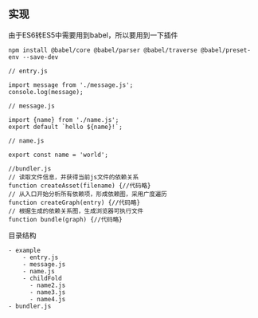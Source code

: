 ## 实现
由于ES6转ES5中需要用到babel，所以要用到一下插件

`npm install @babel/core @babel/parser @babel/traverse @babel/preset-env --save-dev`

```
// entry.js

import message from './message.js';
console.log(message);
```
```
// message.js

import {name} from './name.js';
export default `hello ${name}!`;
```
```
// name.js

export const name = 'world';
```
``` 
//bundler.js 
// 读取文件信息，并获得当前js文件的依赖关系
function createAsset(filename) {//代码略}
// 从入口开始分析所有依赖项，形成依赖图，采用广度遍历
function createGraph(entry) {//代码略}
// 根据生成的依赖关系图，生成浏览器可执行文件
function bundle(graph) {//代码略}
```


目录结构
```
- example
    - entry.js
    - message.js
    - name.js
    - childFold
      - name2.js
      - name3.js
      - name4.js
- bundler.js
```
